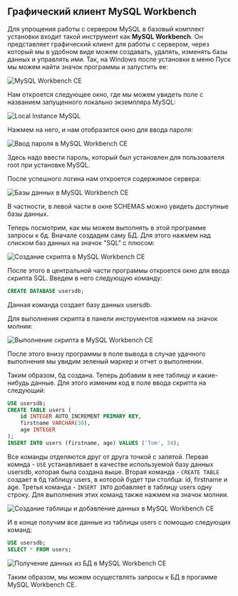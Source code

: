 ## Графический клиент MySQL Workbench

Для упрощения работы с сервером MySQL в базовый комплект установки входит такой инструмент как **MySQL Workbench**. 
Он представляет графический клиент для работы с сервером, через который мы в удобном виде можем создавать, удалять, изменять базы данных и 
управлять ими. Так, на Windows после установки в меню Пуск мы можем найти значок программы и запустить ее:

![MySQL Workbench CE](https://metanit.com/sql/mysql/pics/1.20.png)

Нам откроется следующее окно, где мы можем увидеть поле с названием запущенного локально экземпляра MySQL:

![Local Instance MySQL](https://metanit.com/sql/mysql/pics/1.21.png)

Нажмем на него, и нам отобразится окно для ввода пароля:

![Ввод пароля в MySQL Workbench CE](https://metanit.com/sql/mysql/pics/1.22.png)

Здесь надо ввести пароль, который был установлен для пользователя root при установке MySQL.

После успешного логина нам откроется содержимое сервера:

![Базы данных в MySQL Workbench CE](https://metanit.com/sql/mysql/pics/1.23.png)

В частности, в левой части в окне SCHEMAS можно увидеть доступные базы данных.

Теперь посмотрим, как мы можем выполнять в этой программе запросы к бд. 
Вначале создадим саму БД. Для этого нажмем над списком баз данных на значок "SQL" с плюсом:

![Создание скрипта в MySQL Workbench CE](https://metanit.com/sql/mysql/pics/1.25.png)

После этого в центральной части программы откроется окно для ввода скрипта SQL. Введем в него следующую команду:

```sql
CREATE DATABASE usersdb;
```

Данная команда создает базу данных usersdb.

Для выполнения скрипта в панели инструментов нажмем на значок молнии:

![Выполнение скрипта в MySQL Workbench CE](https://metanit.com/sql/mysql/pics/1.24.png)

После этого внизу программы в поле вывода в случае удачного выполнения мы увидим зеленый маркер и отчет о выполнении.

Таким образом, бд создана. Теперь добавим в нее таблицу и какие-нибудь данные. Для этого изменим код в поле ввода скрипта на следующий:

```sql
USE usersdb;
CREATE TABLE users (
    id INTEGER AUTO_INCREMENT PRIMARY KEY, 
    firstname VARCHAR(30), 
    age INTEGER
);
INSERT INTO users (firstname, age) VALUES ('Tom', 34);
```

Все команды отделяются друг от друга точкой с запятой. Первая комнда - `USE` устанавливает в качестве используемой базу данных usersdb, которая 
была создана выше. Вторая команда - `CREATE TABLE` создает в бд таблицу users, в которой будет три столбца: id, firstname и age. 
Третья команда - `INSERT INTO` добавляет в таблицу users одну строку. Для выполнения этих команд также нажмем на значок молнии.

![Создание таблицы и добавление данных в MySQL Workbench CE](https://metanit.com/sql/mysql/pics/1.26.png)

И в конце получим все данные из таблицы users с помощью следующих команд:

```sql
USE usersdb;
SELECT * FROM users;
```

![Получение данных из БД в MySQL Workbench CE](https://metanit.com/sql/mysql/pics/1.27.png)

Таким образом, мы можем осуществлять запросы к БД в прогамме MySQL Workbench CE.

